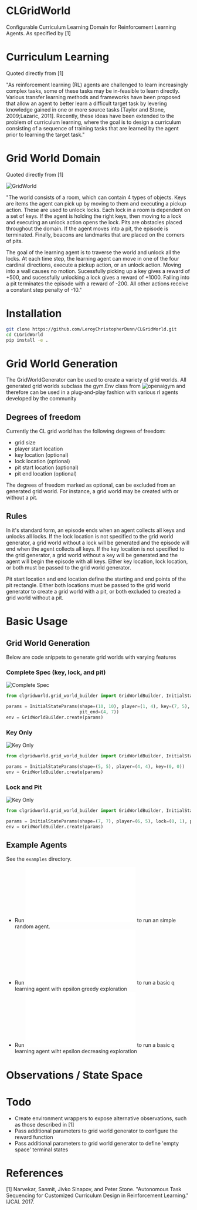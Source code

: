 # CLGridWorld
Configurable Curriculum Learning Domain for Reinforcement Learning Agents. As specified by [1]

# Curriculum Learning

Quoted directly from [1]

"As reinforcement learning (RL) agents are challenged to learn increasingly complex tasks, some of these tasks may be in-feasible to learn directly. Various transfer learning methods and frameworks have been proposed that allow an agent to better learn a difficult target task by levering knowledge gained in one or more source tasks [Taylor and Stone, 2009;Lazaric, 2011]. Recently, these ideas have been extended to the problem of curriculum learning, where the goal is to design a curriculum consisting of a sequence of training tasks that are learned by the agent prior to learning the target task."

# Grid World Domain

Quoted directly from [1]

![GridWorld](img/GridWorld.PNG)

"The world consists of a room, which can contain 4 types of objects. Keys are items the agent can pick up by moving to them and executing a pickup action. These are used to unlock locks. Each lock in a room is dependent on a set of keys. If the agent is holding the right keys, then moving to a lock and executing an unlock action opens the lock. Pits are obstacles placed throughout the domain. If the agent moves into a pit, the episode is terminated. Finally, beacons are landmarks that are placed on the corners of pits. 

The goal of the learning agent is to traverse the world and unlock all the locks. At each time step, the learning agent can move in one of the four cardinal directions, execute a pickup action, or an unlock action. Moving into a wall causes no motion. Sucessfully picking up a key gives a reward of +500, and sucessfully unlocking a lock gives a reward of +1000. Falling into a pit terminates the episode with a reward of -200. All other actions receive a constant step penalty of -10."

# Installation

```bash
git clone https://github.com/LeroyChristopherDunn/CLGridWorld.git
cd CLGridWorld
pip install -e .
```

# Grid World Generation

The GridWorldGenerator can be used to create a variety of grid worlds. All generated grid worlds subclass the gym.Env class from ![openaigym](https://github.com/openai/gym/blob/master/README.rst) and therefore can be used in a plug-and-play fashion with various rl agents developed by the community

## Degrees of freedom

Currently the CL grid world has the following degrees of freedom:

- grid size
- player start location
- key location (optional)
- lock location (optional)
- pit start location (optional)
- pit end location (optional)

The degrees of freedom marked as optional, can be excluded from an generated grid world. For instance, a grid world may be created with or without a pit. 

## Rules

In it's standard form, an episode ends when an agent collects all keys and unlocks all locks. If the lock location is not specified to the grid world generator, a grid world without a lock will be generated and the episode will end when the agent collects all keys. If the key location is not specified to the grid generator, a grid world without a key will be generated and the agent will begin the episode with all keys. Either key location, lock location, or both must be passed to the grid world generator. 

Pit start location and end location define the starting and end points of the pit rectangle. Either both locations must be passed to the grid world generator to create a grid world with a pit, or both excluded to created a grid world without a pit.

# Basic Usage

## Grid World Generation

Below are code snippets to generate grid worlds with varying features

### Complete Spec (key, lock, and pit)

![Complete Spec](img/GridWorld_complete_spec.PNG)

```python
from clgridworld.grid_world_builder import GridWorldBuilder, InitialStateParams

params = InitialStateParams(shape=(10, 10), player=(1, 4), key=(7, 5), lock=(1, 1), pit_start=(4, 2),
                            pit_end=(4, 7))    
env = GridWorldBuilder.create(params)
```

### Key Only

![Key Only](img/GridWorld_key_only.PNG)

```python
from clgridworld.grid_world_builder import GridWorldBuilder, InitialStateParams

params = InitialStateParams(shape=(5, 5), player=(4, 4), key=(0, 0))
env = GridWorldBuilder.create(params)
```

### Lock and Pit

![Key Only](img/GridWorld_lock_and_pit.PNG)

```python
from clgridworld.grid_world_builder import GridWorldBuilder, InitialStateParams

params = InitialStateParams(shape=(7, 7), player=(6, 5), lock=(0, 1), pit_start=(3, 2), pit_end=(3, 6))
env = GridWorldBuilder.create(params)
```

## Example Agents

See the ``examples`` directory.

- Run ![examples/agents/random_agent.py](example/agents/random_agent.py) to run an simple random agent.
- Run ![examples/agents/q_learning eps_greedy_agent](example/agents/q_learning_eps_greedy_agent.py) to run a basic q learning agent with epsilon greedy exploration
- Run ![examples/agents/q_learning_eps_dec_agent](example/agents/q_learning_eps_dec_agent.py) to run a basic q learning agent wiht epsilon decreasing exploration

# Observations / State Space

# Todo

- Create environment wrappers to expose alternative observations, such as those described in [1]
- Pass additional parameters to grid world generator to configure the reward function
- Pass additional parameters to grid world generator to define 'empty space' terminal states

# References

[1] Narvekar, Sanmit, Jivko Sinapov, and Peter Stone. "Autonomous Task Sequencing for Customized Curriculum Design in Reinforcement Learning." IJCAI. 2017.


